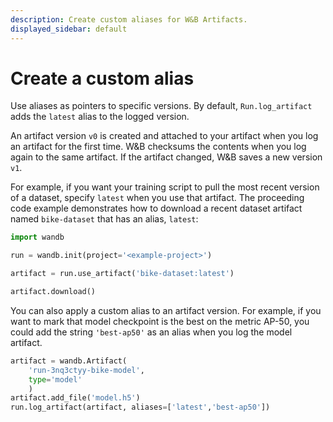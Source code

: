 ```yaml
---
description: Create custom aliases for W&B Artifacts.
displayed_sidebar: default
---
```


# Create a custom alias

<head>
    <title>Create a custom alias for your Artifact.</title>
</head>

Use aliases as pointers to specific versions. By default, `Run.log_artifact` adds the `latest` alias to the logged version.

An artifact version `v0` is created and attached to your artifact when you log an artifact for the first time. W&B checksums the contents when you log again to the same artifact. If the artifact changed, W&B saves a new version `v1`.

For example, if you want your training script to pull the most recent version of a dataset, specify `latest` when you use that artifact. The proceeding code example demonstrates how to download a recent dataset artifact named `bike-dataset` that has an alias, `latest`:

```python
import wandb

run = wandb.init(project='<example-project>')

artifact = run.use_artifact('bike-dataset:latest')

artifact.download()
```

You can also apply a custom alias to an artifact version. For example, if you want to mark that model checkpoint is the best on the metric AP-50, you could add the string `'best-ap50'` as an alias when you log the model artifact.

```python
artifact = wandb.Artifact(
    'run-3nq3ctyy-bike-model', 
    type='model'
    )  
artifact.add_file('model.h5')
run.log_artifact(artifact, aliases=['latest','best-ap50'])
```
